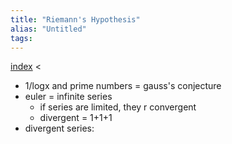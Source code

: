 ```yaml
---
title: "Riemann's Hypothesis"
alias: "Untitled"
tags: 
---
```


[index](/.md) < 

- 1/logx and prime numbers = gauss's conjecture
- euler = infinite series 
	- if series are limited, they r convergent
	- divergent = 1+1+1
- divergent series: